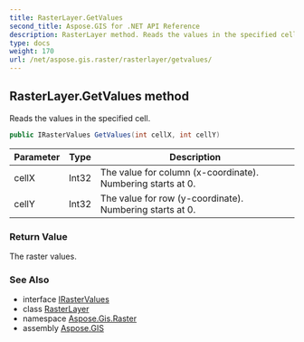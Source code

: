 ```yaml
---
title: RasterLayer.GetValues
second_title: Aspose.GIS for .NET API Reference
description: RasterLayer method. Reads the values in the specified cell
type: docs
weight: 170
url: /net/aspose.gis.raster/rasterlayer/getvalues/
---
```

## RasterLayer.GetValues method

Reads the values in the specified cell.

```csharp
public IRasterValues GetValues(int cellX, int cellY)
```

| Parameter | Type | Description |
| --- | --- | --- |
| cellX | Int32 | The value for column (x-coordinate). Numbering starts at 0. |
| cellY | Int32 | The value for row (y-coordinate). Numbering starts at 0. |

### Return Value

The raster values.

### See Also

* interface [IRasterValues](../../irastervalues/)
* class [RasterLayer](../)
* namespace [Aspose.Gis.Raster](../../rasterlayer/)
* assembly [Aspose.GIS](../../../)


